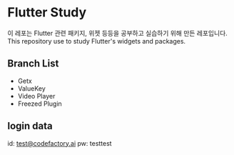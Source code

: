 # Flutter Study

이 레포는 Flutter 관련 패키지, 위젯 등등을 공부하고 실습하기 위해 만든 레포입니다.
This repository use to study Flutter's widgets and packages.

## Branch List
- Getx
- ValueKey   
- Video Player
- Freezed Plugin

## login data
id: test@codefactory.ai
pw: testtest